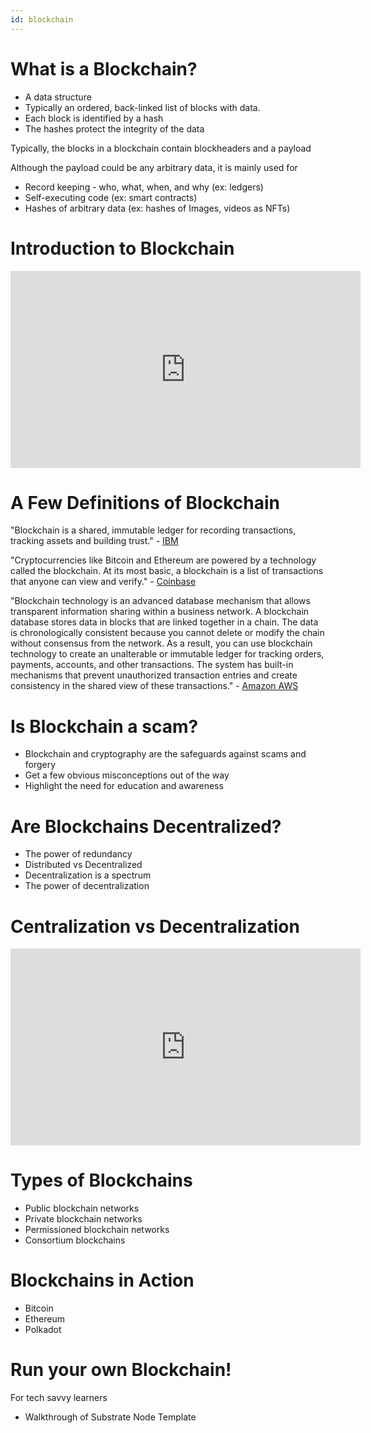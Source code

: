 ```yaml
---
id: blockchain
---
```


# What is a Blockchain?

- A data structure
- Typically an ordered, back-linked list of blocks with data.
- Each block is identified by a hash
- The hashes protect the integrity of the data

Typically, the blocks in a blockchain contain blockheaders and a payload

Although the payload could be any arbitrary data, it is mainly used for

- Record keeping - who, what, when, and why (ex: ledgers)
- Self-executing code (ex: smart contracts)
- Hashes of arbitrary data (ex: hashes of Images, videos as NFTs)

# Introduction to Blockchain

<iframe width="560" height="315" src="https://www.youtube.com/embed/MWltwJ71Wd0" title="YouTube video player" frameborder="0" allow="accelerometer; autoplay; clipboard-write; encrypted-media; gyroscope; picture-in-picture" allowfullscreen></iframe>

# A Few Definitions of Blockchain

"Blockchain is a shared, immutable ledger for recording transactions, tracking assets and building trust." - [IBM](https://www.ibm.com/topics/what-is-blockchain)

"Cryptocurrencies like Bitcoin and Ethereum are powered by a technology called the blockchain. At its most basic, a blockchain is a list of transactions that anyone can view and verify." - [Coinbase](https://www.coinbase.com/learn/crypto-basics/what-is-a-blockchain)

"Blockchain technology is an advanced database mechanism that allows transparent information sharing within a business network. A blockchain database stores data in blocks that are linked together in a chain. The data is chronologically consistent because you cannot delete or modify the chain without consensus from the network. As a result, you can use blockchain technology to create an unalterable or immutable ledger for tracking orders, payments, accounts, and other transactions. The system has built-in mechanisms that prevent unauthorized transaction entries and create consistency in the shared view of these transactions." - [Amazon AWS](https://aws.amazon.com/what-is/blockchain/)

# Is Blockchain a scam?

- Blockchain and cryptography are the safeguards against scams and forgery
- Get a few obvious misconceptions out of the way
- Highlight the need for education and awareness


# Are Blockchains Decentralized?

- The power of redundancy
- Distributed vs Decentralized
- Decentralization is a spectrum
- The power of decentralization


# Centralization vs Decentralization

<iframe width="560" height="315" src="https://www.youtube.com/embed/_xWEZ1Sw51A" title="YouTube video player" frameborder="0" allow="accelerometer; autoplay; clipboard-write; encrypted-media; gyroscope; picture-in-picture" allowfullscreen></iframe>


# Types of Blockchains

- Public blockchain networks
- Private blockchain networks
- Permissioned blockchain networks
- Consortium blockchains

# Blockchains in Action

- Bitcoin
- Ethereum
- Polkadot

# Run your own Blockchain!

For tech savvy learners

- Walkthrough of Substrate Node Template






